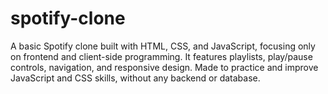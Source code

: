 # spotify-clone
A basic Spotify clone built with HTML, CSS, and JavaScript, focusing only on frontend and client-side programming. It features playlists, play/pause controls, navigation, and responsive design. Made to practice and improve JavaScript and CSS skills, without any backend or database.
